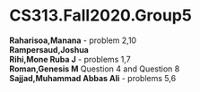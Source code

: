 # CS313.Fall2020.Group5


**Raharisoa,Manana** - problem 2,10 <br />
**Rampersaud,Joshua** <br />
**Rihi,Mone Ruba J** - problems 1,7 <br />
**Roman,Genesis M** Question 4 and Question 8 <br />
**Sajjad,Muhammad Abbas Ali**  - problems 5,6 <br />
